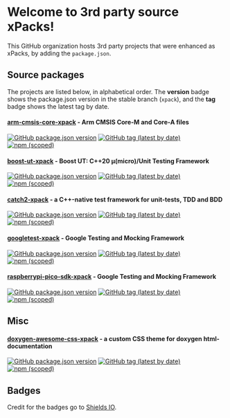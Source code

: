 # Welcome to 3rd party source xPacks!

This GitHub organization hosts 3rd party projects that were enhanced as xPacks, by adding the `package.json`.

## Source packages

The projects are listed below, in alphabetical order. The **version** badge shows the package.json version in the stable branch (`xpack`), and the **tag** badge shows the latest tag by date.

#### [arm-cmsis-core-xpack](https://github.com/xpack-3rd-party/arm-cmsis-core-xpack) -  Arm CMSIS Core-M and Core-A files

[![GitHub package.json version](https://img.shields.io/github/package-json/v/xpack-3rd-party/arm-cmsis-core-xpack)](https://github.com/xpack-3rd-party/arm-cmsis-core-xpack/blob/xpack/package.json)
[![GitHub tag (latest by date)](https://img.shields.io/github/v/tag/xpack-3rd-party/arm-cmsis-core-xpack)](https://github.com/xpack-3rd-party/arm-cmsis-core-xpack/tags/)
[![npm (scoped)](https://img.shields.io/npm/v/@xpack-3rd-party/arm-cmsis-core.svg?color=blue)](https://www.npmjs.com/package/@xpack-3rd-party/arm-cmsis-core/)

#### [boost-ut-xpack](https://github.com/xpack-3rd-party/boost-ut-xpack) - Boost UT: C++20 μ(micro)/Unit Testing Framework

[![GitHub package.json version](https://img.shields.io/github/package-json/v/xpack-3rd-party/boost-ut-xpack)](https://github.com/xpack-3rd-party/boost-ut-xpack/blob/xpack/package.json)
[![GitHub tag (latest by date)](https://img.shields.io/github/v/tag/xpack-3rd-party/boost-ut-xpack)](https://github.com/xpack-3rd-party/boost-ut-xpack/tags/)
[![npm (scoped)](https://img.shields.io/npm/v/@xpack-3rd-party/boost-ut.svg?color=blue)](https://www.npmjs.com/package/@xpack-3rd-party/boost-ut/)

#### [catch2-xpack](https://github.com/xpack-3rd-party/catch2-xpack) - a C++-native test framework for unit-tests, TDD and BDD

[![GitHub package.json version](https://img.shields.io/github/package-json/v/xpack-3rd-party/catch2-xpack)](https://github.com/xpack-3rd-party/catch2-xpack/blob/xpack/package.json)
[![GitHub tag (latest by date)](https://img.shields.io/github/v/tag/xpack-3rd-party/catch2-xpack)](https://github.com/xpack-3rd-party/catch2-xpack/tags/)
[![npm (scoped)](https://img.shields.io/npm/v/@xpack-3rd-party/catch2.svg?color=blue)](https://www.npmjs.com/package/@xpack-3rd-party/catch2/)

#### [googletest-xpack](https://github.com/xpack-3rd-party/googletest-xpack) - Google Testing and Mocking Framework

[![GitHub package.json version](https://img.shields.io/github/package-json/v/xpack-3rd-party/googletest-xpack)](https://github.com/xpack-3rd-party/googletest-xpack/blob/xpack/package.json)
[![GitHub tag (latest by date)](https://img.shields.io/github/v/tag/xpack-3rd-party/googletest-xpack)](https://github.com/xpack-3rd-party/googletest-xpack/tags/)
[![npm (scoped)](https://img.shields.io/npm/v/@xpack-3rd-party/googletest.svg?color=blue)](https://www.npmjs.com/package/@xpack-3rd-party/googletest/)

#### [raspberrypi-pico-sdk-xpack](https://github.com/xpack-3rd-party/raspberrypi-pico-sdk-xpack) - Google Testing and Mocking Framework

[![GitHub package.json version](https://img.shields.io/github/package-json/v/xpack-3rd-party/raspberrypi-pico-sdk-xpack)](https://github.com/xpack-3rd-party/raspberrypi-pico-sdk-xpack/blob/xpack/package.json)
[![GitHub tag (latest by date)](https://img.shields.io/github/v/tag/xpack-3rd-party/raspberrypi-pico-sdk-xpack)](https://github.com/xpack-3rd-party/raspberrypi-pico-sdk-xpack/tags/)
[![npm (scoped)](https://img.shields.io/npm/v/@xpack-3rd-party/raspberrypi-pico-sdk.svg?color=blue)](https://www.npmjs.com/package/@xpack-3rd-party/raspberrypi-pico-sdk/)

## Misc

#### [doxygen-awesome-css-xpack](https://github.com/xpack-3rd-party/doxygen-awesome-css-xpack) - a custom CSS theme for doxygen html-documentation

[![GitHub package.json version](https://img.shields.io/github/package-json/v/xpack-3rd-party/doxygen-awesome-css-xpack)](https://github.com/xpack-3rd-party/doxygen-awesome-css-xpack/blob/xpack/package.json)
[![GitHub tag (latest by date)](https://img.shields.io/github/v/tag/xpack-3rd-party/doxygen-awesome-css-xpack)](https://github.com/xpack-3rd-party/doxygen-awesome-css-xpack/tags/)
[![npm (scoped)](https://img.shields.io/npm/v/@xpack-3rd-party/doxygen-awesome-css.svg?color=blue)](https://www.npmjs.com/package/@xpack-3rd-party/doxygen-awesome-css/)

## Badges

Credit for the badges go to [Shields IO](https://shields.io).
